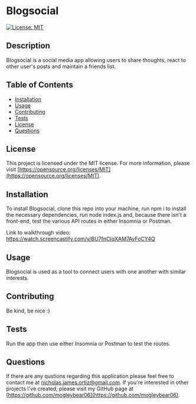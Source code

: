 # Blogsocial
  
  [![License: MIT](https://img.shields.io/badge/License-MIT-yellow.svg)](https://opensource.org/licenses/MIT)
  
  ## Description
  Blogsocial is a social media app allowing users to share thoughts, react to other user's posts and maintain a friends list.
  
  ## Table of Contents
  - [Installation](#installation)
  - [Usage](#usage)
  - [Contributing](#contributing)
  - [Tests](#tests)
  - [License](#license)
  - [Questions](#questions)

  ## License
  This project is licensed under the MIT license. For more information, please visit [https://opensource.org/licenses/MIT](https://opensource.org/licenses/MIT).

  ## Installation
  To install Blogsocial, clone this repo into your machine, run npm i to install the necessary dependencies, run node index.js and, because there isn't a front-end, test the various API routes in either Insomnia or Postman.

  Link to walkthrough video: https://watch.screencastify.com/v/BU7fnCIqXAM7AyFoCY4Q
  
  ## Usage
  Blogsocial is used as a tool to connect users with one another with similar interests.
  
  ## Contributing
  Be kind, be nice :)
  
  ## Tests
  Run the app then use either Insomnia or Postman to test the routes.

  ## Questions
  If there are any qustions regarding this application please feel free to contact me at
  [nicholas.james.ortiz@gmail.com](mailto:nicholas.james.ortiz@gmail.com). If you're interested in other projects I've created,
  please visit my GitHub page at [https://github.com/mogleybear06](https://github.com/mogleybear06).
